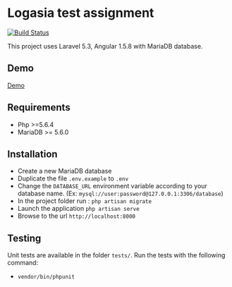 # Logasia test assignment

[![Build Status](https://travis-ci.org/brexis/logasia-test.svg)](https://travis-ci.org/brexis/logasia-test)

This project uses Laravel 5.3, Angular 1.5.8 with MariaDB database.

## Demo
[Demo](https://logasia-test.herokuapp.com)

## Requirements

* Php >=5.6.4
* MariaDB >= 5.6.0

## Installation

* Create a new MariaDB database
* Duplicate the file `.env.example` to `.env`
* Change the `DATABASE_URL` environment variable according to your database name. (Ex: `mysql://user:password@127.0.0.1:3306/database`)
* In the project folder run : `php artisan migrate`
* Launch the application `php artisan serve`
* Browse to the url `http://localhost:8000`

## Testing

Unit tests are available in the folder `tests/`. Run the tests with the following command:
* `vendor/bin/phpunit`

